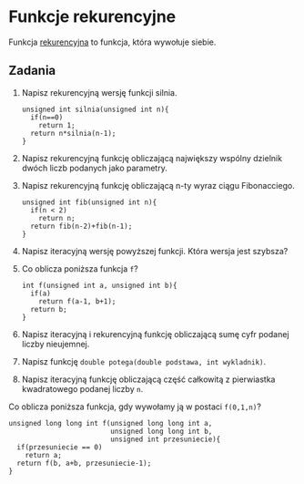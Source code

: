 Funkcje rekurencyjne
==========================
Funkcja [rekurencyjna][rekurencja] to funkcja, która wywołuje siebie.

[rekurencja]: http://pl.wikipedia.org/wiki/Rekurencja

Zadania
--------------------------

1.  Napisz rekurencyjną wersję funkcji silnia.
    <tty-player controls src="rek_silnia.ttyrec" poster="npt:52"></tty-player>

        unsigned int silnia(unsigned int n){
          if(n==0)
            return 1;
          return n*silnia(n-1);
        }

2.  Napisz rekurencyjną funkcję obliczającą
    największy wspólny dzielnik dwóch liczb
    podanych jako parametry.
    <tty-player controls src="rek_nwd.ttyrec" poster="npt:52"></tty-player>

3.  Napisz rekurencyjną funkcję obliczającą
    n-ty wyraz ciągu Fibonacciego.

        unsigned int fib(unsigned int n){
          if(n < 2)
            return n;
          return fib(n-2)+fib(n-1);
        }

4.  Napisz iteracyjną wersję powyższej funkcji.
    Która wersja jest szybsza?

5.  Co oblicza poniższa funkcja `f`?

        int f(unsigned int a, unsigned int b){
          if(a)
            return f(a-1, b+1);
          return b;
        }

6.  Napisz iteracyjną i rekurencyjną funkcję
    obliczającą sumę cyfr podanej liczby nieujemnej.

7.  Napisz funkcję `double potega(double podstawa, int wykladnik)`.

8.  Napisz iteracyjną funkcję obliczającą
    część całkowitą z pierwiastka kwadratowego podanej liczby `n`.

Co oblicza poniższa funkcja, gdy wywołamy ją w postaci `f(0,1,n)`?

    unsigned long long int f(unsigned long long int a,
                             unsigned long long int b,
                             unsigned int przesuniecie){
      if(przesuniecie == 0)
        return a;
      return f(b, a+b, przesuniecie-1);
    }

